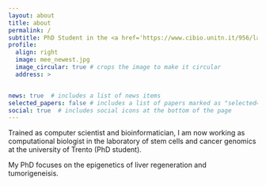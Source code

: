 ```yaml
---
layout: about
title: about
permalink: /
subtitle: PhD Student in the <a href='https://www.cibio.unitn.it/956/laboratory-of-stem-cells-and-cancer-genomics'>Chiacchiera Lab</a>. CIBIO, University of Trento, Italy
profile:
  align: right
  image: mee_newest.jpg
  image_circular: true # crops the image to make it circular
  address: >


news: true  # includes a list of news items
selected_papers: false # includes a list of papers marked as "selected={true}"
social: true  # includes social icons at the bottom of the page
---
```


Trained as computer scientist and bioinformatician, I am now working as computational biologist in the laboratory of stem cells and cancer genomics at the university of Trento (PhD student).

My PhD focuses on the epigenetics of liver regeneration and tumorigeneisis.

